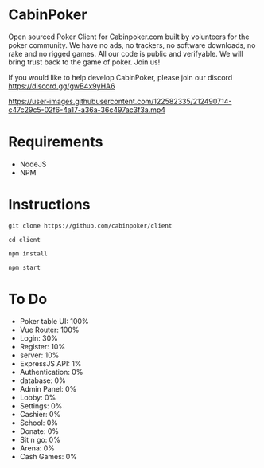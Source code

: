 # CabinPoker
Open sourced Poker Client for Cabinpoker.com built by volunteers for the poker community. We have no ads, no trackers, no software downloads, no rake and no rigged games. All our code is public and verifyable. We will bring trust back to the game of poker. Join us!

If you would like to help develop CabinPoker, please join our discord https://discord.gg/gwB4x9yHA6


https://user-images.githubusercontent.com/122582335/212490714-c47c29c5-02f6-4a17-a36a-36c497ac3f3a.mp4


# Requirements
- NodeJS
- NPM

# Instructions
```git clone https://github.com/cabinpoker/client```

```cd client```

```npm install```

```npm start```

# To Do
- Poker table UI: 100%
- Vue Router: 100%
- Login: 30%
- Register: 10%
- server: 10%
- ExpressJS API: 1%
- Authentication: 0%
- database: 0%
- Admin Panel: 0%
- Lobby: 0%
- Settings: 0%
- Cashier: 0%
- School: 0%
- Donate: 0%
- Sit n go: 0%
- Arena: 0%
- Cash Games: 0%
